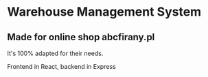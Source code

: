 #  Warehouse Management System
## Made for online shop abcfirany.pl

It's 100% adapted for their needs.

Frontend in React, backend in Express